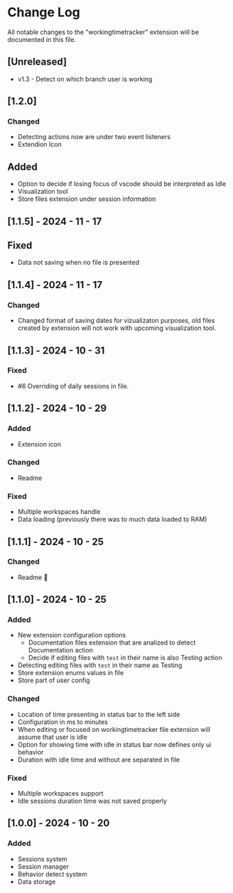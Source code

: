 # Change Log

All notable changes to the "workingtimetracker" extension will be documented in this file.

## [Unreleased]

- v1.3 - Detect on which branch user is working

## [1.2.0]

### Changed 

- Detecting actions now are under two event listeners
- Extendion Icon

## Added

- Option to decide if losing focus of vscode should be interpreted as Idle
- Visualization tool
- Store files extension under session information

## [1.1.5] - 2024 - 11 - 17

## Fixed

- Data not saving when no file is presented

## [1.1.4] - 2024 - 11 - 17

### Changed 

- Changed format of saving dates for vizualizaton purposes, old files created by extension will not work with upcoming visualization tool. 

## [1.1.3] - 2024 - 10 - 31

### Fixed

- #6 Overriding of daily sessions in file.

## [1.1.2] - 2024 - 10 - 29

### Added

- Extension icon

### Changed

- Readme

### Fixed

- Multiple workspaces handle
- Data loading (previously there was to much data loaded to RAM)

## [1.1.1] - 2024 - 10 - 25

### Changed 

- Readme 🫠

## [1.1.0] - 2024 - 10 - 25

### Added

- New extension configuration options
    - Documentation files extension that are analized to detect Documentation action
    - Decide if editing files with `test` in their name is also Testing action
- Detecting editing files with `test` in their name as Testing
- Store extension enums values in file
- Store part of user config

### Changed

- Location of time presenting in status bar to the left side
- Configuration in ms to minutes
- When editing or focused on workingtimetracker file extension will assume that user is idle
- Option for showing time with idle in status bar now defines only ui behavior
- Duration with idle time and without are separated in file

### Fixed

- Multiple workspaces support
- Idle sessions duration time was not saved properly

## [1.0.0] - 2024 - 10 - 20

### Added 

- Sessions system
- Session manager
- Behavior detect system
- Data storage